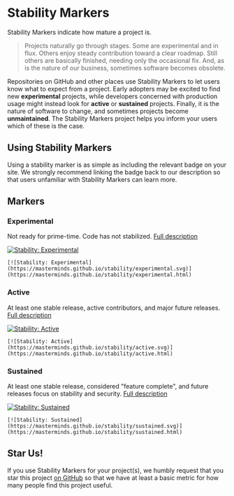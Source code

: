 # Stability Markers

Stability Markers indicate how mature a project is.

> Projects naturally go through stages. Some are experimental and in flux.
> Others enjoy steady contribution toward a clear roadmap. Still others are
> basically finished, needing only the occasional fix. And, as is the nature of
> our business, sometimes software becomes obsolete.

Repositories on GitHub and other places use Stability Markers to let
users know what to expect from a project. Early adopters may be excited
to find new **experimental** projects, while developers concerned with
production usage might instead look for **active** or **sustained**
projects. Finally, it is the nature of software to change, and sometimes
projects become **unmaintained**. The Stability Markers project helps
you inform your users which of these is the case.

## Using Stability Markers

Using a stability marker is as simple as including the relevant badge on
your site. We strongly recommend linking the badge back to our
description so that users unfamiliar with Stability Markers can learn
more.

## Markers

### Experimental

Not ready for prime-time. Code has not stabilized.
[Full description](experimental.html)

[![Stability: Experimental](https://masterminds.github.io/stability/experimental.svg)](https://masterminds.github.io/stability/experimental.html)

```
[![Stability: Experimental](https://masterminds.github.io/stability/experimental.svg)](https://masterminds.github.io/stability/experimental.html)
```

### Active

At least one stable release, active contributors, and major
future releases. [Full description](active.html)

[![Stability: Active](https://masterminds.github.io/stability/active.svg)](https://masterminds.github.io/stability/active.html)

```
[![Stability: Active](https://masterminds.github.io/stability/active.svg)](https://masterminds.github.io/stability/active.html)
```

### Sustained

At least one stable release, considered "feature complete", and
future releases focus on stability and security. [Full description](sustained.html)

[![Stability: Sustained](https://masterminds.github.io/stability/sustained.svg)](https://masterminds.github.io/stability/sustained.html)

```
[![Stability: Sustained](https://masterminds.github.io/stability/sustained.svg)](https://masterminds.github.io/stability/sustained.html)
```

## Star Us!

If you use Stability Markers for your project(s), we humbly request that
you star this project [on GitHub](https://github.com/Masterminds/stability)
so that we have at least a basic metric for how many people find this
project useful.
